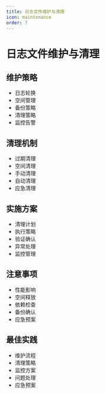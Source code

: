 ```yaml
---
title: 日志文件维护与清理
icon: maintenance
order: 7
---
```


# 日志文件维护与清理

## 维护策略
- 日志轮换
- 空间管理
- 备份策略
- 清理策略
- 监控告警

## 清理机制
- 过期清理
- 空间清理
- 手动清理
- 自动清理
- 应急清理

## 实施方案
- 清理计划
- 执行策略
- 验证确认
- 异常处理
- 监控管理

## 注意事项
- 性能影响
- 空间释放
- 依赖检查
- 备份确认
- 应急预案

## 最佳实践
- 维护流程
- 清理策略
- 监控方案
- 问题处理
- 应急预案

